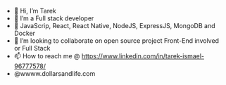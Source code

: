 - 👋 Hi, I’m Tarek
- 👀 I’m a Full stack developer 
- 🌱 JavaScrip, React, React Native, NodeJS, ExpressJS, MongoDB and Docker
- 💞️ I’m looking to collaborate on open source project Front-End involved or Full Stack
- 📫 How to reach me @ https://www.linkedin.com/in/tarek-ismael-96777578/
- @wwww.dollarsandlife.com
